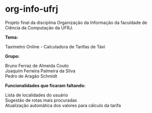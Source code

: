 # org-info-ufrj

Projeto final da disciplina Organização da Informação da faculdade de Ciência da Computação da UFRJ.

<b>Tema:</b>

Taxímetro Online - Calculadora de Tarifas de Táxi

<b>Grupo:</b>

Bruno Ferraz de Almeida Couto<br>
Joaquim Ferreira Palmeira da Silva <br>
Pedro de Aragão Schmidt

<b>Funcionalidades que ficaram faltando:</b>

Lista de localidades do usuário<br>
Sugestão de rotas mais procuradas<br>
Atualização automática dos valores para cálculo da tarifa
